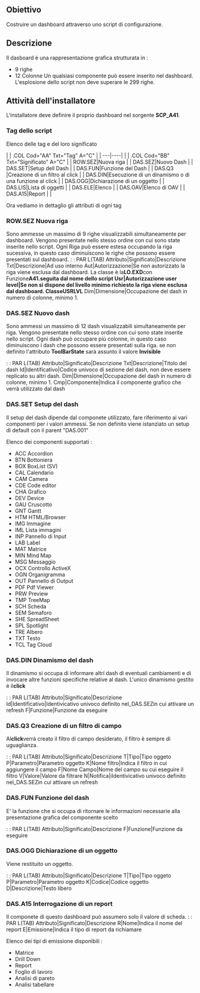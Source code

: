  ## Obiettivo
Costruire un dashboard attraverso uno script di configurazione.

## Descrizione
Il dasboard è una rappresentazione grafica strutturata in : 
-  9 righe
-  12 Colonne
Un qualsiasi componente può essere inserito nel dashboard.
L'esplosione dello script non deve superare le 299 righe.

## Attività dell'installatore
L'installatore deve definire il proprio dashboard nel sorgente **SCP_A41**.

### Tag dello script
Elenco delle tag e del loro significato


| 
| .COL Cod="AA" Txt="Tag" A="C" |
| ---|----|
| 
| .COL Cod="BB" Txt="Significato" A="C" |
| ROW.SEZ|Nuova riga |
| DAS.SEZ|Nuovo Dash |
| DAS.SET|Setup dell Dash |
| DAS.FUN|Funzione del Dash |
| DAS.Q3 |Creazione di un filtro al click |
| DAS.DIN|Esecuzione di un dinamismo o di una funzione al click |
| DAS.OGG|Dichiarazione di un oggetto |
| DAS.LIS|Lista di oggetti |
| DAS.ELE|Elenco |
| DAS.OAV|Elenco di OAV |
| DAS.A15|Report |
| 



Ora vediamo in dettaglio gli attributi di ogni tag

### ROW.SEZ Nuova riga
Sono ammesse un massimo di 9 righe visualizzabili simultaneamente per dashboard. Vengono presentate nello stesso ordine con cui sono state inserite nello script.
Ogni Riga può essere estesa occupando la riga sucessiva, in questo caso diminuiscono le righe che possono essere presentati sul dashboard.
 :  : PAR L(TAB)
Attributo|Significato|Descrizione
Txt|Descrizione|Ad uso interno
Aut|Autorizzazione|Se non autorizzato la riga viene esclusa dal dashboard. La classe è la**LO.EXD**con Funzione**A41.**seguita dal nome dello script
Usr|Autorizzazione user level|Se non si dispone del livello minimo richiesto la riga viene esclusa dal dashboard. Classe**USRLVL**
Dim|Dimensione|Occupazione del dash in numero di colonne, minimo 1.


### DAS.SEZ Nuovo dash
Sono ammessi  un massimo di 12 dash visualizzabili simultaneamente per riga. Vengono presentate nello stesso ordine con cui sono state inserite nello script.
Ogni dash può occupare più colonne, in questo caso diminuiscono i dash che possono essere presentati sulla riga.
se non definito l'attributo **ToolBarState** sarà assunto il valore **Invisible**

 :  : PAR L(TAB)
Attributo|Significato|Descrizione
Txt|Descrizione|Titolo del dash
Id|Identificativo|Codice univoco di sezione del dash, non deve essere replicato su altri dash.
Dim|Dimensione|Occupazione del dash in numero di colonne, minimo 1.
Cmp|Componente|Indica il componente grafico che verrà utilizzato dal dash


### DAS.SET Setup del dash
Il setup del dash dipende dal componete utilizzato, fare riferimento ai vari componenti per i valori ammessi.
Se non definito viene istanziato un setup di default con il parent "DAS.001"

Elenco dei componenti supportati : 
-  ACC Accordion
-  BTN Bottoniera
-  BOX BoxList (SV)
-  CAL Calendario
-  CAM Camera
-  CDE Code editor
-  CHA Grafico
-  DEV Device
-  GAU Cruscotto
-  GNT Gantt
-  HTM HTML/Browser
-  IMG Immagine
-  IML Lista immagini
-  INP Pannello di Input
-  LAB Label
-  MAT Matrice
-  MIN Mind Map
-  MSG Messaggio
-  OCX Controllo ActiveX
-  OGN Organigramma
-  OUT Pannello di Output
-  PDF Pdf Viewer
-  PRW Preview
-  TMP TreeMap
-  SCH Scheda
-  SEM Semaforo
-  SHE SpreadSheet
-  SPL Spotlight
-  TRE Albero
-  TXT Testo
-  TCL Tag Cloud

### DAS.DIN Dinamismo del dash
Il dinamismo si occupa di informare altri dash di eventuali cambiamenti e di invocare altre funzioni specifiche relative al dash.
L'unico dinamismo gestito è il**click**

 :  : PAR L(TAB)
Attributo|Significato|Descrizione
Id|Identificativo|Identivicativo univoco definito nel_DAS.SEZin cui attivare un refresh
F|Funzione|Funzione da eseguire


### DAS.Q3 Creazione di un filtro di campo
Al**click**verrà creato il filtro di campo desiderato, il filtro è sempre di uguaglianza.

 :  : PAR L(TAB)
Attributo|Significato|Descrizione
T|Tipo|Tipo oggeto
P|Parametro|Parametro oggetto
K|Nome filtro|Indica il filtro in cui aggiungere il campo
F|Nome Campo|Nome del campo su cui eseguire il filtro
V|Valore|Valore da filtrare
N|Notifica|iIdentivicativo univoco definito nel_DAS.SEZin cui attivare un refresh


### DAS.FUN Funzione del dash
E' la funzione che si occupa di ritornare le informazioni necessarie alla presentazione grafica del componente scelto

 :  : PAR L(TAB)
Attributo|Significato|Descrizione
F|Funzione|Funzione da eseguire


### DAS.OGG Dichiarazione di un oggetto
Viene restituito un oggetto.

 :  : PAR L(TAB)
Attributo|Significato|Descrizione
T|Tipo|Tipo oggeto
P|Parametro|Parametro oggetto
K|Codice|Codice oggetto
D|Descrizione|Testo libero


### DAS.A15 Interrogazione di un report
Il componete di questo dashboard può assumero solo il valore di scheda.
 :  : PAR L(TAB)
Attributo|Significato|Descrizione
R|Nome|Indica il nome del report
E|Emissione|Indica il tipo di report da richiamare


Elenco dei tipi di emissione disponibili : 
-  Matrice
-  Drill Down
-  Report
-  Foglio di lavoro
-  Analisi di pareto
-  Analisi tabellare
